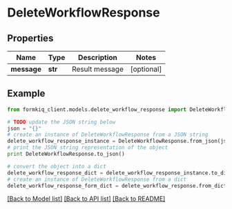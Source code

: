 # DeleteWorkflowResponse


## Properties

Name | Type | Description | Notes
------------ | ------------- | ------------- | -------------
**message** | **str** | Result message | [optional] 

## Example

```python
from formkiq_client.models.delete_workflow_response import DeleteWorkflowResponse

# TODO update the JSON string below
json = "{}"
# create an instance of DeleteWorkflowResponse from a JSON string
delete_workflow_response_instance = DeleteWorkflowResponse.from_json(json)
# print the JSON string representation of the object
print DeleteWorkflowResponse.to_json()

# convert the object into a dict
delete_workflow_response_dict = delete_workflow_response_instance.to_dict()
# create an instance of DeleteWorkflowResponse from a dict
delete_workflow_response_form_dict = delete_workflow_response.from_dict(delete_workflow_response_dict)
```
[[Back to Model list]](../README.md#documentation-for-models) [[Back to API list]](../README.md#documentation-for-api-endpoints) [[Back to README]](../README.md)


